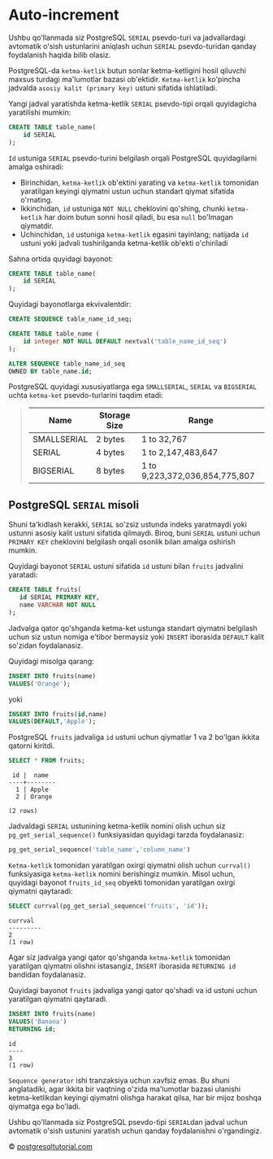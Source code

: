 # Auto-increment

Ushbu qoʻllanmada siz PostgreSQL `SERIAL` psevdo-turi va jadvallardagi avtomatik oʻsish ustunlarini aniqlash uchun `SERIAL` psevdo-turidan qanday foydalanish haqida bilib olasiz.

PostgreSQL-da `ketma-ketlik` butun sonlar ketma-ketligini hosil qiluvchi maxsus turdagi ma'lumotlar bazasi ob'ektidir. `Ketma-ketlik` ko'pincha jadvalda `asosiy kalit (primary key)` ustuni sifatida ishlatiladi.

Yangi jadval yaratishda ketma-ketlik `SERIAL` psevdo-tipi orqali quyidagicha yaratilishi mumkin:

```sql
CREATE TABLE table_name(
    id SERIAL
);
```

`Id` ustuniga `SERIAL` psevdo-turini belgilash orqali PostgreSQL quyidagilarni amalga oshiradi:
* Birinchidan, `ketma-ketlik` ob'ektini yarating va `ketma-ketlik` tomonidan yaratilgan keyingi qiymatni ustun uchun standart qiymat sifatida o'rnating.
* Ikkinchidan, `id` ustuniga `NOT NULL` cheklovini qo'shing, chunki `ketma-ketlik` har doim butun sonni hosil qiladi, bu esa `null` bo'lmagan qiymatdir.
* Uchinchidan, `id` ustuniga `ketma-ketlik` egasini tayinlang; natijada `id` ustuni yoki jadvali tushirilganda ketma-ketlik ob'ekti o'chiriladi

Sahna ortida quyidagi bayonot:
```sql
CREATE TABLE table_name(
    id SERIAL
);
```

Quyidagi bayonotlarga ekvivalentdir:
```sql
CREATE SEQUENCE table_name_id_seq;

CREATE TABLE table_name (
    id integer NOT NULL DEFAULT nextval('table_name_id_seq')
);

ALTER SEQUENCE table_name_id_seq
OWNED BY table_name.id;
```

PostgreSQL quyidagi xususiyatlarga ega `SMALLSERIAL`, `SERIAL` va `BIGSERIAL` uchta `ketma-ket` psevdo-turlarini taqdim etadi:

> |    Name     | Storage Size |              Range              |
> |-------------|--------------|---------------------------------|
> | SMALLSERIAL |	2 bytes    | 1 to 32,767                     |
> | SERIAL      | 4 bytes      | 1 to 2,147,483,647              |
> | BIGSERIAL   | 8 bytes      | 1 to 9,223,372,036,854,775,807  |

## PostgreSQL `SERIAL` misoli

Shuni ta'kidlash kerakki, `SERIAL` so'zsiz ustunda indeks yaratmaydi yoki ustunni asosiy kalit ustuni sifatida qilmaydi. Biroq, buni `SERIAL` ustuni uchun `PRIMARY KEY` cheklovini belgilash orqali osonlik bilan amalga oshirish mumkin.

Quyidagi bayonot `SERIAL` ustuni sifatida `id` ustuni bilan `fruits` jadvalini yaratadi:
```sql
CREATE TABLE fruits(
   id SERIAL PRIMARY KEY,
   name VARCHAR NOT NULL
);
```

Jadvalga qator qo'shganda ketma-ket ustunga standart qiymatni belgilash uchun siz ustun nomiga e'tibor bermaysiz yoki `INSERT` iborasida `DEFAULT` kalit so'zidan foydalanasiz.

Quyidagi misolga qarang:
```sql
INSERT INTO fruits(name) 
VALUES('Orange');
```

yoki

```sql
INSERT INTO fruits(id,name) 
VALUES(DEFAULT,'Apple');
```

PostgreSQL `fruits` jadvaliga `id` ustuni uchun qiymatlar 1 va 2 bo'lgan ikkita qatorni kiritdi.

```sql
SELECT * FROM fruits;
```
```
 id |  name
----+--------
  1 | Apple
  2 | Orange

(2 rows)
```

Jadvaldagi `SERIAL` ustunining ketma-ketlik nomini olish uchun siz `pg_get_serial_sequence()` funksiyasidan quyidagi tarzda foydalanasiz:

```sql
pg_get_serial_sequence('table_name','column_name')
```

`Ketma-ketlik` tomonidan yaratilgan oxirgi qiymatni olish uchun `currval()` funksiyasiga `ketma-ketlik` nomini berishingiz mumkin. Misol uchun, quyidagi bayonot `fruits_id_seq` obyekti tomonidan yaratilgan oxirgi qiymatni qaytaradi:

```sql
SELECT currval(pg_get_serial_sequence('fruits', 'id'));
```
```
currval
---------
2
(1 row)
```
Agar siz jadvalga yangi qator qo'shganda `ketma-ketlik` tomonidan yaratilgan qiymatni olishni istasangiz, `INSERT` iborasida `RETURNING id` bandidan foydalanasiz.

Quyidagi bayonot `fruits` jadvaliga yangi qator qo'shadi va id ustuni uchun yaratilgan qiymatni qaytaradi.

```sql
INSERT INTO fruits(name) 
VALUES('Banana')
RETURNING id;
```
```
id
----
3
(1 row)
```

`Sequence generator` ishi tranzaksiya uchun xavfsiz emas. Bu shuni anglatadiki, agar ikkita bir vaqtning o'zida ma'lumotlar bazasi ulanishi ketma-ketlikdan keyingi qiymatni olishga harakat qilsa, har bir mijoz boshqa qiymatga ega bo'ladi.

Ushbu qo'llanmada siz PostgreSQL psevdo-tipi `SERIAL`dan jadval uchun avtomatik o'sish ustunini yaratish uchun qanday foydalanishni o'rgandingiz.

© [postgresqltutorial.com](https://www.postgresqltutorial.com/postgresql-tutorial/postgresql-serial/)